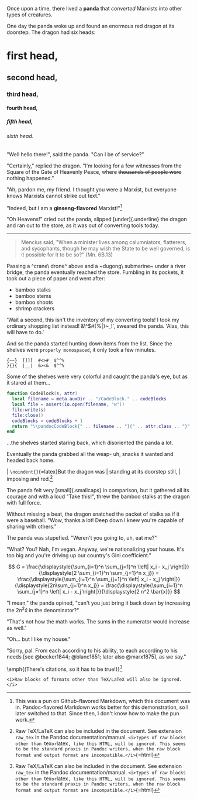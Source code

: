 Once upon a time, there lived a **panda** that *converted* Marxists into other types of creatures.

One day the panda woke up and found an enormous red dragon at its doorstep. The dragon had six heads:

# first head,

## second head,

### third head,

#### fourth head,

##### fifth head,

###### sixth head.

"Well hello there!", said the panda. "Can I be of service?"

"Certainly," replied the dragon. "I'm looking for a few witnesses from the Square of the Gate of Heavenly Peace, where ~~thousands of people were~~ nothing happened."

"Ah, pardon me, my friend. I thought you were a Marxist, but everyone knows Marxists cannot strike out text."

"Indeed, but I am a **ginseng-flavored** Marxist!"[^gfm]

"Oh Heavens!" cried out the panda, slipped [under]{.underline} the dragon and ran out to the store, as it was out of converting tools today.

[^gfm]: This was a pun on Github-flavored Markdown, which this document was in. Pandoc-flavored Markdown works better for this demonstration, so I later switched to that. Since then, I don't know how to make the pun work.

---

> Mencius said, "When a minister lives among calumniators, flatterers, and sycophants, though he may wish the State to be well governed, is it possible for it to be so?" (Mn. 6B.13)

Passing a ^crane\ drone^ above and a ~dugong\ submarine~ under a river bridge, the panda eventually reached the store. Fumbling in its pockets, it took out a piece of paper and went after:

- bamboo stalks
- bamboo stems
- bamboo shoots
- shrimp crackers

'Wait a second, this isn't the inventory of my converting tools! I took my ordinary shopping list instead! &\\^$#{%|}~\_!', sweared the panda. 'Alas, this will have to do.'

And so the panda started hunting down items from the list. Since the shelves were `properly monospaced`, it only took a few minutes.

```
{~~}  []][  #<>#  $^^%
}{}{  |__|  &><&  $^^%
```

Some of the shelves were very colorful and caught the panda's eye, but as it stared at them...

```lua
function CodeBlock(s, attr)
  local filename = meta.auxDir .. "/CodeBlock." .. codeBlocks
  local file = assert(io.open(filename, "w"))
  file:write(s)
  file:close()
  codeBlocks = codeBlocks + 1
  return "\\pandocCodeBlock{" .. filename .. "}{" .. attr.class .. "}"
end
```

...the shelves started staring back, which disoriented the panda a lot.

Eventually the panda grabbed all the weap- uh, snacks it wanted and headed back home.

| `\noindent{}`{=latex}But the dragon was
| standing at its doorstep still,
| imposing and red.[^raw]

The panda felt very [small]{.smallcaps} in comparison, but it gathered all its courage and with a loud "Take this!", threw the bamboo stalks at the dragon with full force.

Without missing a beat, the dragon snatched the packet of stalks as if it were a baseball. "Wow, thanks a lot! Deep down I knew you're capable of sharing with others."

The panda was stupefied. "Weren't you going to, uh, eat me?"

"What? You? Nah, I'm vegan. Anyway, we're nationalizing your house. It's too big and you're driving up our country's Gini coefficient."

$$
G = \frac{\displaystyle{\sum_{i=1}^n \sum_{j=1}^n \left| x_i - x_j \right|}}{\displaystyle{2 \sum_{i=1}^n \sum_{j=1}^n x_j}} = \frac{\displaystyle{\sum_{i=1}^n \sum_{j=1}^n \left| x_i - x_j \right|}}{\displaystyle{2n\sum_{j=1}^n x_j}} = \frac{\displaystyle{\sum_{i=1}^n \sum_{j=1}^n \left| x_i - x_j \right|}}{\displaystyle{2 n^2 \bar{x}}}
$$

"I mean," the panda opined, "can't you just bring it back down by increasing the $2 n^2 \bar{x}$ in the denominator?"

"That's not how the math works. The sums in the numerator would increase as well."

"Oh... but I like my house."

"Sorry, pal. From each according to his ability, to each according to his needs [see @becker1844; @blanc1851; later also @marx1875], as we say."

\emph{(There's citations, so it has to be true!)}[^raw]

[^raw]: Raw TeX/LaTeX can also be included in the document. See extension `raw_tex` in the Pandoc documentation/manual. `<i>Types of raw blocks other than `tex` or `latex`, like this HTML, will be ignored. This seems to be the standard praxis in Pandoc writers, when the raw block format and output format are incompatible.</i>`{=html}

```{=html}
<i>Raw blocks of formats other than TeX/LaTeX will also be ignored.</i>
```
